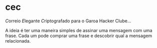 # cec

*C*orreio *E*legante *C*riptografado para o Garoa Hacker Clube...

A ideia é ter uma maneira simples de assinar uma mensagem com uma frase. Cada um pode comprar uma frase e descobrir qual a mensagem relacionada.
